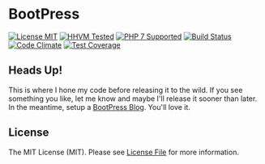 # BootPress

[![License MIT][badge-license]](LICENSE.md)
[![HHVM Tested][badge-hhvm]][link-travis]
[![PHP 7 Supported][badge-php]][link-travis]
[![Build Status][badge-travis]][link-travis]
[![Code Climate][badge-code-climate]][link-code-climate]
[![Test Coverage][badge-coverage]][link-coverage]

## Heads Up!

This is where I hone my code before releasing it to the wild.  If you see something you like, let me know and maybe I'll release it sooner than later.  In the meantime, setup a [BootPress Blog](https://www.bootpress.org/components/blog.html).  You'll love it.

## License

The MIT License (MIT). Please see [License File](LICENSE.md) for more information.

[badge-version]: https://img.shields.io/packagist/v/bootpress/components.svg?style=flat-square&label=Packagist
[badge-license]: https://img.shields.io/badge/License-MIT-blue.svg?style=flat-square
[badge-hhvm]: https://img.shields.io/badge/HHVM-Tested-8892bf.svg?style=flat-square
[badge-php]: https://img.shields.io/badge/PHP%207-Supported-8892bf.svg?style=flat-square
[badge-travis]: https://img.shields.io/travis/Kylob/BootPress/master.svg?style=flat-square
[badge-code-climate]: https://img.shields.io/codeclimate/github/Kylob/BootPress.svg?style=flat-square
[badge-coverage]: https://img.shields.io/codeclimate/coverage/github/Kylob/BootPress.svg?style=flat-square

[link-travis]: https://travis-ci.org/Kylob/BootPress
[link-code-climate]: https://codeclimate.com/github/Kylob/BootPress
[link-coverage]: https://codeclimate.com/github/Kylob/BootPress/coverage
